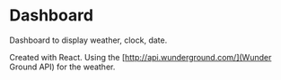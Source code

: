 # Dashboard
Dashboard to display weather, clock, date.

Created with React. Using the [http://api.wunderground.com/](Wunder Ground API) for the weather.
